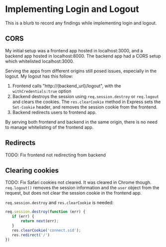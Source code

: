 # Implementing Login and Logout

This is a blurb to record any findings while implementing login and logout.

## CORS

My initial setup was a frontend app hosted in localhost:3000, and a backend app hosted in localhost:8000.
The backend app had a CORS setup which whitelisted localhost:3000.

Serving the apps from different origins still posed issues, especially in the logout.
My logout has this follow:
1. Frontend calls "http://{backend_url}/logout", with the `withCredentials:true` option
2. Backend destroys the session using `req.session.destroy` or `req.logout` and clears the cookies. The `res.clearCookie` method in Express sets the `Set-Cookie` header, and removes the session cookie from the frontend.
3. Backend redirects users to frontend app.

By serving both frontend and backend in the same origin, there is no need to manage whitelisting of the frontend app.

## Redirects

TODO: Fix frontend not redirecting from backend

## Clearing cookies
TODO: Fix Safari cookies not cleared. It was cleared in Chrome though.
`req.logout()` removes the session information and the `user` object from the request, but does not clear the session cookie in the frontend app.

`req.session.destroy` and `res.clearCookie` is needed:
 ```javascript
 req.session.destroy(function (err) {
    if (err) {
        return next(err);
    }
    res.clearCookie('connect.sid');
    res.redirect('/')
})
```